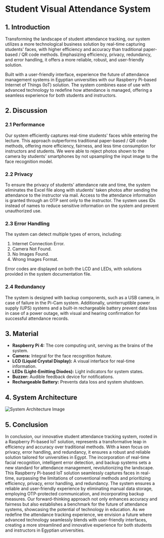 # Student Visual Attendance System

## 1. Introduction

Transforming the landscape of student attendance tracking, our system utilizes a more technological business solution by real-time capturing students' faces, with higher efficiency and accuracy than traditional paper-based / QR code methods. Emphasizing efficiency, privacy, redundancy, and error handling, it offers a more reliable, robust, and user-friendly solution.

Built with a user-friendly interface, experience the future of attendance management systems in Egyptian universities with our Raspberry Pi-based Internet of Things (IoT) solution. The system combines ease of use with advanced technology to redefine how attendance is managed, offering a seamless experience for both students and instructors.

## 2. Discussion

### 2.1 Performance

Our system efficiently captures real-time students' faces while entering the lecture. This approach outperforms traditional paper-based / QR code methods, offering more efficiency, fairness, and less time consumption for instructors and students. We were able to reject photos shown to the camera by students' smartphones by not upsampling the input image to the face recognition model.

### 2.2 Privacy

To ensure the privacy of students' attendance rate and time, the system eliminates the Excel file along with students' taken photos after sending the attendance to the instructor via mail. Access to the attendance information is granted through an OTP sent only to the instructor. The system uses IDs instead of names to reduce sensitive information on the system and prevent unauthorized use.

### 2.3 Error Handling

The system can detect multiple types of errors, including:
1. Internet Connection Error.
2. Camera Not Found.
3. No Images Found.
4. Wrong Images Format.

Error codes are displayed on both the LCD and LEDs, with solutions provided in the system documentation file.

### 2.4 Redundancy

The system is designed with backup components, such as a USB camera, in case of failure in the Pi-Cam system. Additionally, uninterruptible power supply (UPS) systems and a built-in rechargeable battery prevent data loss in case of a power outage, with visual and hearing confirmation for successful attendance records.

## 3. Material

- **Raspberry Pi 4:** The core computing unit, serving as the brains of the system.
- **Camera:** Integral for the face recognition feature.
- **LCD (Liquid Crystal Display):** A visual interface for real-time information.
- **LEDs (Light-Emitting Diodes):** Light indicators for system states.
- **Buzzer:** Audible feedback device for notifications.
- **Rechargeable Battery:** Prevents data loss and system shutdown.

## 4. System Architecture

![System Architecture Image](path/to/your/image.png)

## 5. Conclusion

In conclusion, our innovative student attendance tracking system, rooted in a Raspberry Pi-based IoT solution, represents a transformative leap in efficiency and accuracy over traditional methods. With a keen focus on privacy, error handling, and redundancy, it ensures a robust and reliable solution tailored for universities in Egypt. The incorporation of real-time facial recognition, intelligent error detection, and backup systems sets a new standard for attendance management, revolutionizing the landscape. This Raspberry Pi-based IoT solution seamlessly captures faces in real-time, surpassing the limitations of conventional methods and prioritizing efficiency, privacy, error handling, and redundancy. The system ensures a reliable and user-friendly experience by eliminating manual data storage, employing OTP-protected communication, and incorporating backup measures. Our forward-thinking approach not only enhances accuracy and fairness but also establishes a benchmark for the future of attendance systems, showcasing the potential of technology in education. As we redefine the attendance tracking experience, we envision a future where advanced technology seamlessly blends with user-friendly interfaces, creating a more streamlined and innovative experience for both students and instructors in Egyptian universities.
